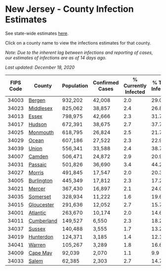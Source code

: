 # New Jersey - County Infection Estimates

See state-wide estimates [here](/infections/us-nj).

Click on a county name to view the infections estimates for that county.

*Note: Due to the inherent lag between infections and reporting of cases, our estimates of infections are as of 14 days ago.*

*Last updated: December 18, 2020*

|   FIPS Code |                   County |   Population |   Confirmed Cases |   % Currently Infected |   % Total Infected |
|-------------|--------------------------|--------------|-------------------|------------------------|--------------------|
|       34003 |         [Bergen](bergen) |      932,202 |            42,008 |                    2.0 |               29.0 |
|       34023 |   [Middlesex](middlesex) |      825,062 |            38,857 |                    2.4 |               26.8 |
|       34013 |           [Essex](essex) |      798,975 |            42,666 |                    2.3 |               31.7 |
|       34017 |         [Hudson](hudson) |      672,391 |            38,675 |                    2.7 |               37.7 |
|       34025 |     [Monmouth](monmouth) |      618,795 |            26,824 |                    2.5 |               21.7 |
|       34029 |           [Ocean](ocean) |      607,186 |            27,522 |                    2.3 |               22.9 |
|       34039 |           [Union](union) |      556,341 |            33,588 |                    2.4 |               38.7 |
|       34007 |         [Camden](camden) |      506,471 |            24,872 |                    2.9 |               20.9 |
|       34031 |       [Passaic](passaic) |      501,826 |            36,690 |                    3.4 |               44.2 |
|       34027 |         [Morris](morris) |      491,845 |            17,547 |                    2.0 |               20.3 |
|       34005 | [Burlington](burlington) |      445,349 |            17,812 |                    2.3 |               17.2 |
|       34021 |         [Mercer](mercer) |      367,430 |            16,897 |                    2.1 |               24.0 |
|       34035 |     [Somerset](somerset) |      328,934 |            11,222 |                    1.6 |               19.6 |
|       34015 | [Gloucester](gloucester) |      291,636 |            12,052 |                    2.7 |               15.7 |
|       34001 |     [Atlantic](atlantic) |      263,670 |            10,174 |                    2.0 |               14.6 |
|       34011 | [Cumberland](cumberland) |      149,527 |             6,550 |                    2.3 |               18.2 |
|       34037 |         [Sussex](sussex) |      140,488 |             3,555 |                    1.7 |               13.2 |
|       34019 |   [Hunterdon](hunterdon) |      124,371 |             3,185 |                    1.4 |               12.1 |
|       34041 |         [Warren](warren) |      105,267 |             3,289 |                    1.8 |               16.6 |
|       34009 |     [Cape May](cape-may) |       92,039 |             2,070 |                    1.1 |                9.9 |
|       34033 |           [Salem](salem) |       62,385 |             2,303 |                    2.7 |               14.7 |